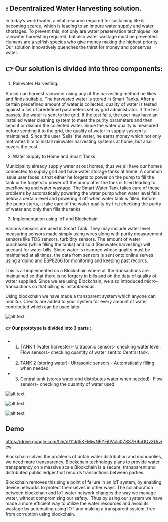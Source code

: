 ## :droplet:  Decentralized Water Harvesting solution.
In today’s world water, a vital resource required for sustaining life is becoming scarce, which is leading to an impure water supply and water shortages. To prevent this, not only are water preservation techniques like rainwater harvesting required, but also water wastage must be prevented. Humans are a selfish species who give money making the highest priority. Our solution innovatively quenches the thirst for money and conserves water.



## :point_right:  Our solution is divided into three components:

1) Rainwater Harvesting:

A user can harvest rainwater using any of the harvesting method he likes and finds suitable. The harvested water is stored in Smart Tanks. After a certain predefined amount of water is collected, quality of water is tested against a set of predefined parameters set by grid administrator. If the test passes, the water is sent to the grid. If the test fails, the user may have an installed water cleaning system to meet the purity parameters and then send it or discard the collected water. Since the water quality is measured before sending it to the grid, the quality of water in supply system is maintained. Since the user ‘Sells’ the water, he earns money which not only motivates him to install rainwater harvesting systems at home, but also covers the cost.

2) Water Supply to Home and Smart Tanks:

Municipality already supply water at out homes, thus we all have our homes connected to supply grid and have water storage tanks at home. A common issue user faces is that either he forgets to power on the pump to fill the tank or he forgets to power off the pump after the tank is filled leading to overflowing and water wastage. The Smart Water Tank takes care of these problems by automatically powering the water pump when water level falls below a certain level and powering it off when water tank is filled. Before the pump starts, it take care of the water quality by first checking the purity of water and only then fills the tanks

3) Implementation using IoT and Blockchain:

Various sensors are used in Smart Tank. They may include water level measuring sensors made simply using wires along with purity measurement sensors like TDS sensors, turbidity sensors. The amount of water purchased (while filling the tanks) and sold (Rainwater harvesting) will account for water bills. Since water is resource whose quality must be maintained at all times, the data from sensors is sent onto online serves using arduino and ESP8266 for monitoring and keeping past records.

This is all implemented on a Blockchain where all the transactions are maintained so that there is no forgery in bills and on the data of quality of water supplied. Since we are using Blockchain, we also introduced micro-transactions so that billing is instantaneous.



Using blockchain we have made a transparent system which anyone can monitor.
Credits are added to your system for every amount of water contributed which can be used later.

![alt text](https://github.com/viral-sangani/decentralized-water-harvesting/blob/master/Images/Dashboard.png "Dashboard")
#### :point_right: Our prototype is divided into 3 parts :

* 1. TANK 1 (water harvester)-
     Ultrasonic sensors- checking water level.
     Flow sensors- checking quantity of water sent to Central tank.
* 2. TANK 2 (storing water)-
     Ultrasonic sensors:- Automatically filling when needed.
* 3. Central tank (stores water and distributes water when needed)-
     Flow sensors- checking the quantity of water used.

![alt text](https://github.com/viral-sangani/decentralized-water-harvesting/blob/master/Images/WhatsApp%20Image%202019-12-22%20at%2012.58.29.jpeg "Dashboard")

![alt text](https://github.com/viral-sangani/decentralized-water-harvesting/blob/master/Images/WhatsApp%20Image%202019-12-22%20at%2012.58.25.jpeg "Dashboard")

![alt text](https://github.com/viral-sangani/decentralized-water-harvesting/blob/master/Images/WhatsApp%20Image%202019-12-22%20at%2012.58.27.jpeg "Dashboard")


## Demo
https://drive.google.com/file/d/11Jd5KFMiwNFYEj0Vc5i0Z8S7H95UOvXD/view


Blockchain solves the problems of unfair water distribution and monopolies, we need more
transparency. Blockchain technology plans to provide water transparency on a massive scale
Blockchain is a secure, transparent and distributed public ledger that records transactions between
parties.

Blockchain removes this single point of failure in an IoT system, by enabling device networks to
protect themselves in other ways. The collaboration between blockchain and IoT water network
changes the way we manage water, without compromising our safety..
Thus by using our system we have made a more efficient way to utilize the water resources and
avoid its wastage by automating using IOT and making a transparent system, free from corruption
using blockchain.



